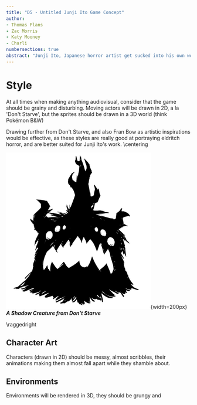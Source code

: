 ```yaml
---
title: "D5 - Untitled Junji Ito Game Concept" 
author:
- Thomas Plans
- Zac Morris
- Katy Mooney
- Charli 
numbersections: true
abstract: "Junji Ito, Japanese horror artist get sucked into his own work and has to fight for his survival and to get out again. He must traverse his own imagination while employing any means at his disposal to sneak past and/or combat the horrors around him."
---
```

# Style
At all times when making anything audiovisual, consider that the game should be grainy and disturbing. Moving actors will be drawn in 2D, a la 'Don't Starve', but the sprites should be drawn in a 3D world (think Pokémon B&W)

Drawing further from Don't Starve, and also Fran Bow as artistic inspirations would be effective, as these styles are really good at portraying eldritch horror, and are better suited for Junji Ito's work.
\centering


![](nightmare.png){width=200px}
***A Shadow Creature from Don't Starve***


\raggedright

## Character Art
Characters (drawn in 2D) should be messy, almost scribbles, their animations making them almost fall apart while they shamble about.

## Environments
Environments will be rendered in 3D, they should be grungy and 